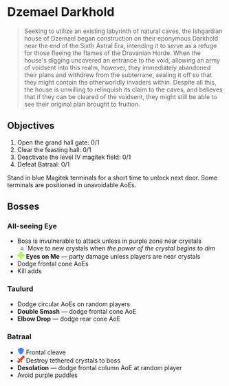 # Dzemael Darkhold

> Seeking to utilize an existing labyrinth of natural caves, the Ishgardian house of Dzemael began construction on their eponymous Darkhold near the end of the Sixth Astral Era, intending it to serve as a refuge for those fleeing the flames of the Dravanian Horde. When the house's digging uncovered an entrance to the void, allowing an army of voidsent into this realm, however, they immediately abandoned their plans and withdrew from the subterrane, sealing it off so that they might contain the otherworldly invaders within. Despite all this, the house is unwilling to relinquish its claim to the caves, and believes that if they can be cleared of the voidsent, they might still be able to see their original plan brought to fruition.

## Objectives

1. Open the grand hall gate: 0/1
2. Clear the feasting hall: 0/1
3. Deactivate the level IV magitek field: 0/1
4. Defeat Batraal: 0/1

Stand in blue Magitek terminals for a short time to unlock next door. Some terminals are positioned in unavoidable AoEs.

## Bosses

### All-seeing Eye

- Boss is invulnerable to attack unless in purple zone near crystals
    - Move to new crystals when *the power of the crystal begins to dim*
- ![](/assets/icons/role-healer.png) **Eyes on Me** — party damage unless players are near crystals
- Dodge frontal cone AoEs
- Kill adds

### Taulurd

- Dodge circular AoEs on random players
- **Double Smash** — dodge frontal cone AoE
- **Elbow Drop** — dodge rear cone AoE

### Batraal

- ![](/assets/icons/role-tank.png) Frontal cleave
- ![](/assets/icons/role-dps.png) Destroy tethered crystals to boss
- **Desolation** — dodge frontal column AoE at random player
- Avoid purple puddles

